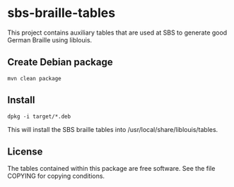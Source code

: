 sbs-braille-tables
==================

This project contains auxiliary tables that are used at SBS to
generate good German Braille using liblouis.

Create Debian package
---------------------

    mvn clean package

Install
-------

    dpkg -i target/*.deb

This will install the SBS braille tables into /usr/local/share/liblouis/tables.

License
-------

The tables contained within this package are free software. See the
file COPYING for copying conditions.
